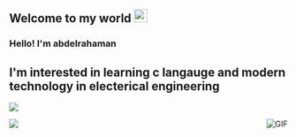 
    
## Welcome to my world <img src="https://github.com/TheDudeThatCode/TheDudeThatCode/blob/master/Assets/Earth.gif" width="24px">

### Hello! I'm  abdelrahaman
##  I'm interested in learning c langauge and modern technology in electerical engineering
[![](https://img.shields.io/badge/Telegram-%40abdelrahman-blue)](https://t.me/abdelrahman_ali33)

<img align="right" alt="GIF" src="https://raw.githubusercontent.com/JoeyBling/JoeyBling/master/pic/pusheencode.gif" />


  

[![](https://img.shields.io/badge/Telegram-%40abdelrahman-blue)](https://t.me/abdelrahman_ali33)


  
